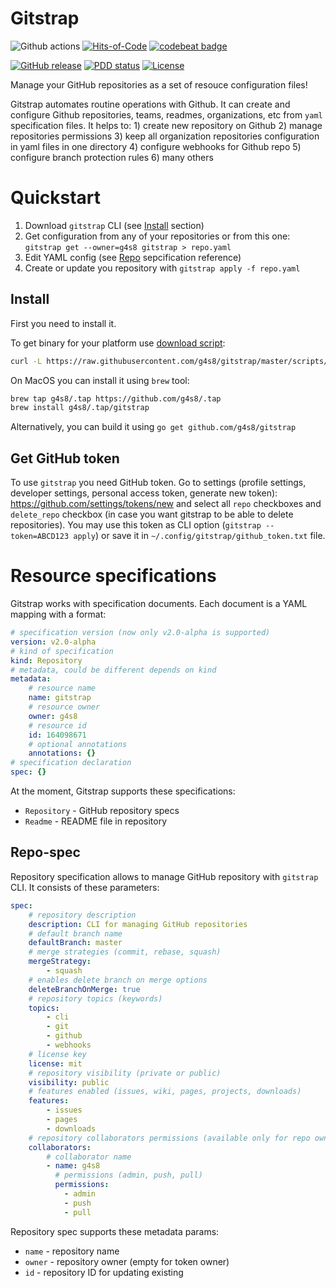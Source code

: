 # Gitstrap

![Github actions](https://github.com/g4s8/gitstrap/workflows/Go/badge.svg)
[![Hits-of-Code](https://hitsofcode.com/github/g4s8/gitstrap)](https://hitsofcode.com/view/github/g4s8/gitstrap)
[![codebeat badge](https://codebeat.co/badges/89bbb569-fba9-4c68-9b21-e2520b59fbeb)](https://codebeat.co/projects/github-com-g4s8-gitstrap-master)

[![GitHub release](https://img.shields.io/github/release/g4s8/gitstrap.svg?label=version)](https://github.com/g4s8/gitstrap/releases/latest)
[![PDD status](http://www.0pdd.com/svg?name=g4s8/gitstrap)](http://www.0pdd.com/p?name=g4s8/gitstrap)
[![License](https://img.shields.io/github/license/g4s8/gitstrap.svg?style=flat-square)](https://github.com/g4s8/gitstrap/blob/master/LICENSE)

Manage your GitHub repositories as a set of resouce configuration files!

Gitstrap automates routine operations with Github.
It can create and configure Github repositories, teams, readmes, organizations, etc
from `yaml` specification files.
It helps to: 1) create new repository on Github 2) manage repositories permissions
3) keep all organization repositories configuration in yaml files in one directory
4) configure webhooks for Github repo 5) configure branch protection rules
6) many others

# Quickstart

 1. Download `gitstrap` CLI (see [Install](#install) section)
 2. Get configuration from any of your repositories or from this one: `gitstrap get --owner=g4s8 gitstrap > repo.yaml`
 3. Edit YAML config (see [Repo](#repo-spec) sepcification reference)
 4. Create or update you repository with `gitstrap apply -f repo.yaml`


## Install

First you need to install it.

To get binary for your platform use [download script](https://github.com/g4s8/gitstrap/blob/master/scripts/download.sh):
```sh
curl -L https://raw.githubusercontent.com/g4s8/gitstrap/master/scripts/download.sh | sh
```

On MacOS you can install it using `brew` tool:
```sh
brew tap g4s8/.tap https://github.com/g4s8/.tap
brew install g4s8/.tap/gitstrap
```

Alternatively, you can build it using `go get github.com/g4s8/gitstrap`

## Get GitHub token

To use `gitstrap` you need GitHub token.
Go to settings (profile settings, developer settings, personal access token, generate new token):
https://github.com/settings/tokens/new
and select all `repo` checkboxes and `delete_repo` checkbox (in case you want gitstrap to be able to
delete repositories). You may use this token as CLI option (`gitstrap --token=ABCD123 apply`)
or save it in `~/.config/gitstrap/github_token.txt` file.

# Resource specifications

Gitstrap works with specification documents. Each document is a YAML mapping with a format:
```yaml
# specification version (now only v2.0-alpha is supported)
version: v2.0-alpha
# kind of specification
kind: Repository
# metadata, could be different depends on kind
metadata:
    # resource name
    name: gitstrap
    # resource owner
    owner: g4s8
    # resource id
    id: 164098671
    # optional annotations
    annotations: {}
# specification declaration
spec: {}
```

At the moment, Gitstrap supports these specifications:
 - `Repository` - GitHub repository specs
 - `Readme` - README file in repository

## Repo-spec

Repository specification allows to manage GitHub repository with `gitstrap` CLI.
It consists of these parameters:
```yaml
spec:
    # repository description
    description: CLI for managing GitHub repositories
    # default branch name
    defaultBranch: master
    # merge strategies (commit, rebase, squash)
    mergeStrategy:
        - squash
    # enables delete branch on merge options
    deleteBranchOnMerge: true
    # repository topics (keywords)
    topics:
        - cli
        - git
        - github
        - webhooks
    # license key
    license: mit
    # repository visibility (private or public)
    visibility: public
    # features enabled (issues, wiki, pages, projects, downloads)
    features:
        - issues
        - pages
        - downloads
    # repository collaborators permissions (available only for repo owner)
    collaborators:
        # collaborator name
        - name: g4s8
          # permissions (admin, push, pull)
          permissions:
            - admin
            - push
            - pull
```

Repository spec supports these metadata params:
 - `name` - repository name
 - `owner` - repository owner (empty for token owner)
 - `id` - repository ID for updating existing

